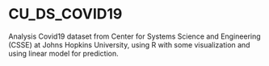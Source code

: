# CU_DS_COVID19
Analysis Covid19 dataset from  Center for Systems Science and Engineering (CSSE) at Johns Hopkins University, using R with some visualization and using linear model for prediction.

